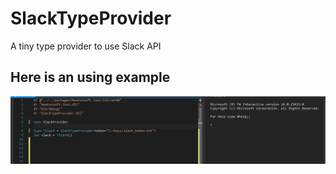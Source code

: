# SlackTypeProvider
A tiny type provider to use Slack API

## Here is an using example

![Image of example1](docs/files/img/SlackProvider2.gif)

